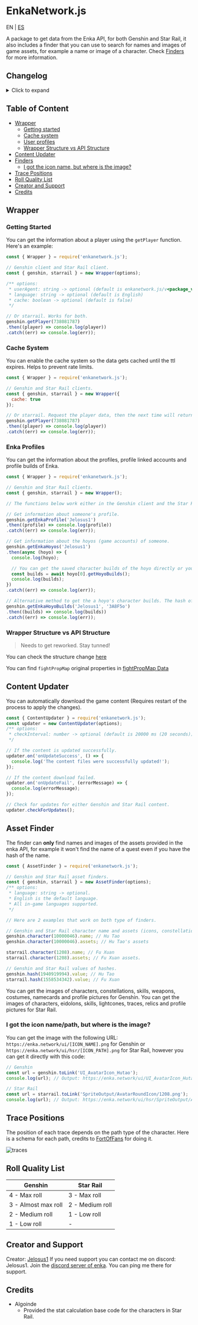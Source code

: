 # EnkaNetwork.js

EN | [ES](./README_ES.md)

A package to get data from the Enka API, for both Genshin and Star Rail, it also includes a finder that you can use to search for names and images of game assets, for example a name or image of a character. Check [Finders](#asset-finder) for more information.

## Changelog
<details>
	<summary>Click to expand</summary>

  - v2.7.1:
    - Added Star Rail 2.0 version content.
	- v2.7.0:
	  - Added Genshin 4.4 version content.
	  - Updated the regex for UID validation due to new UIDs (18XXXXXXXX). Thanks to yuko1101 for providing it!
	  - Added roll quality for artifact/relic substats for both Genshin and Star Rail.
	- v2.6.6:
	  - Added support for new CN UIDs (3XXXXXXXX).
	  - Added max level by ascension to characters in both Genshin and Star Rail.
	- v2.6.5:
	  - Fixed the issue of MoC and FH finished floors being incorrect.
	  - Added character element for Genshin Impact.
	  - Changed the way `fhLastFinishedFloor` works adding the last finished floors for jarilo vi and the xianzhou luofu. Check the breaking changes (BREAKING_CHANGES.md)
	- v2.6.3:
	  - Added Star Rail 1.6 version content.
	- v2.6.2:
	  - Forgot to include some properties in the hashes json of Genshin :)
	- v2.6.1:
	  - Added Genshin 4.3 version content.
	- v2.6.0:
	  - Added character stats calculation for Star Rail.
	  - Added Star Rail 1.5 version content.
	- v2.5.3:
	  - Added Genshin 4.2 version content.
	- v2.5.2:
	  - Fixed the icon paths of traces.
	  - Fixed a bug in player's profile pictures of Star Rail.
	- v2.5.1:
	  - Added Star Rail version 1.4 content.
	  - Updated the structure of record info to match the API.
	- v2.5.0 (contains minor breaking changes (./BREAKING_CHANGES.md#from-v221-to-250)):
	  - Added fully support for Star Rail API.
	  - Implemented the new profile picture system for Genshin.
	  - Improved the optimization.
	  - Fixed some bugs.
	- v2.2.1:
	  - Added the 4.0 version content.
	  - Fixed when a player had an element-less traveler in the profile it would throw an error.
	  - Fixed incorrect assets display for the Traveler.
	  - Fixed some bugs.
	- v2.1.9:
	  - Added trailing slash at the end of Enka profile related endpoints to prevent redirections and improve rate limit stability.
	- v2.1.8:
	  - Quick fix of the problem when someone's profile's hoyo had builds of Honkai: Star Rail it would throw an error when trying to fetch them, the support for said hoyos will come very soon.
	- v2.1.7:
	  - Added the 3.8 version content.
	- v2.1.6:
	  - Added the 3.7 version content.
	  - Added a parser to parse the substat IDs of the artifacts: `Wrapper.parseSubstats()`.
	- v2.1.4:
	  - Removed the content file reload since it would increase significantly the time to request players data.
	- v2.1.3:
	  - Fixed when trying to use the `character()` method of **AssetFinder** class would throw an error if the character id was the one of a travelers and their depot skill id.
	  - Fixed when the content updater downloads the files without all the content leading to errors.
	  - Now it won't be necessary to restart the application when the new content files are downloaded to read the new information.
	  - If a cache file it's corrupted it will automatically delete it and add a new cache file with fresh data.
	  - You can now delete the cache folder with `CacheHandler.deleteCacheDirectory()`.
	- v2.1.2:
	  - Fixed when a player had the traveler in the showcase it would throw an error.
	- v2.1.1:
	  - Fixed wrong skills order display of characters.
	  - Added a costume finder to `AssetFinder`.
	  - Added the 3.5 content.
	- v2.1.0 ([Breaking changes](/BREAKING_CHANGES.md) from &lt;v2.0.2):
	  - Implemented the new profile routes and data.
	  - Changed profile structure, refer to the [new structure](/STRUCTURE.md).
	  - Updated the player structure to add the `owner` field.
	  - Fixed when you search for a weapon name it returns an empty string.
	  - Fixed errors and bugs.
	- v2.0.2:
	  - Fixed when a character's weapon doesn't have refinement throws an error.
	- v2.0.1:
	  - Changed the player request endpoint since `/u/<UID>/__data.json` is now deprecated and will stop existing in 2 days.
	  - Removed the `key` parameter from the **Wrapper** class since it's no longer needed.
	  - Added profile API route (in case it exists) in the player structure.
	- v2.0.0:
	  - Reworked the entire data structure and some package structure.
	  - Merged `AssetNameFinder` and `AssetImageFinder` into `AssetFinder`.
	  - Added an auto updater for the new genshin versions content.
	  - Added cache system (optional) to reduce the requests sent to Enka API.
	  - Fixed some bugs and errors.
	  - Added JSDoc.
	- v1.3.10: 
	  - Reduced file amount of the package.
	- v1.3.9:
	  - Added 3.3 version content + IT and TR Languages
	- v1.3.6
	  - Added 3.2 version content.
	  - Now you can access to asset names/images directly from characters, namecards, etc objects.
	- v1.3.0:
	  - Fixed Ayaka and Mona talents.
	  - Added missing proudSkillExtraLevelMap.
	  - Added support for custom User-Agent on requests.
	  - Added 3.1 version content.
	- v1.2.1:
	  - Improved data structure for better data management.
	  - Now empty values will return empty strings, arrays and objects depending on the value type instead of null.
	  - Fixed some bugs.
	  - Added profiles API support.
	- v1.1.1:
	  - Added 3.0 version content.
	  - Added gacha images for characters.
	  - Changed the url of enka CDN.
	- v1.0.1:
	  - Changed the request url to prevent getting unnecessary 301s.
</details>

## Table of Content
- [Wrapper](#wrapper)
  - [Getting started](#getting-started)
  - [Cache system](#cache-system)
  - [User profiles](#enka-profiles)
  - [Wrapper Structure vs API Structure](#wrapper-structure-vs-api-structure)
- [Content Updater](#content-updater)
- [Finders](#asset-finder)
  - [I got the icon name, but where is the image?](#i-got-the-icon-namepath-but-where-is-the-image)
- [Trace Positions](#trace-positions)
- [Roll Quality List](#roll-quality-list)
- [Creator and Support](#creator-and-support) 
- [Credits](#credits)

## Wrapper

### Getting Started
You can get the information about a player using the `getPlayer` function. Here's an example:
```js
const { Wrapper } = require('enkanetwork.js');

// Genshin client and Star Rail client.
const { genshin, starrail } = new Wrapper(options);

/** options:
 * userAgent: string -> optional (default is enkanetwork.js/v<package_version>)
 * language: string -> optional (default is English)
 * cache: boolean -> optional (default is false)
 */

// Or starrail. Works for both.
genshin.getPlayer(738081787)
.then((player) => console.log(player))
.catch((err) => console.log(err));
```

### Cache System
You can enable the cache system so the data gets cached until the ttl expires. Helps to prevent rate limits.
```js
const { Wrapper } = require('enkanetwork.js');

// Genshin and Star Rail clients.
const { genshin, starrail } = new Wrapper({
  cache: true
});

// Or starrail. Request the player data, then the next time will return the cached data until the ttl expires. 
genshin.getPlayer(738081787)
.then((player) => console.log(player))
.catch((err) => console.log(err));
```

### Enka Profiles
You can get the information about the profiles, profile linked accounts and profile builds of Enka.
```js
const { Wrapper } = require('enkanetwork.js');

// Genshin and Star Rail clients.
const { genshin, starrail } = new Wrapper();

// The functions below work either in the Genshin client and the Star Rail client.

// Get information about someone's profile.
genshin.getEnkaProfile('Jelosus1')
.then((profile) => console.log(profile))
.catch((err) => console.log(err));

// Get information about the hoyos (game accounts) of someone. 
genshin.getEnkaHoyos('Jelosus1')
.then(async (hoyo) => {
  console.log(hoyo);

  // You can get the saved character builds of the hoyo directly or you can use the method outside of this "then" callback.
  const builds = await hoyo[0].getHoyoBuilds();
  console.log(builds);
})
.catch((err) => console.log(err));

// Alternative method to get the a hoyo's character builds. The hash of the hoyo is required for this one.
genshin.getEnkaHoyoBuilds('Jelosus1', '3A8F5o')
.then((builds) => console.log(builds))
.catch((err) => console.log(err));
```

### Wrapper Structure vs API Structure

> Needs to get reworked. Stay tunned!

You can check the structure change [here](/STRUCTURE.md)

You can find `fightPropMap` original properties in [fightPropMap Data](https://api.enka.network/#/api?id=fightprop)

## Content Updater
You can automatically download the game content (Requires restart of the process to apply the changes).
```js
const { ContentUpdater } = require('enkanetwork.js');
const updater = new ContentUpdater(options);
/** options:
 * checkInterval: number -> optional (default is 20000 ms (20 seconds))
 */

// If the content is updated successfully.
updater.on('onUpdateSuccess', () => {
  console.log('The content files were successfully updated!');
});

// If the content download failed.
updater.on('onUpdateFail', (errorMessage) => {
  console.log(errorMessage);
});

// Check for updates for either Genshin and Star Rail content.
updater.checkForUpdates();
```

## Asset Finder

The finder can **only** find names and images of the assets provided in the enka API, for example it won't find the name of a quest even if you have the hash of the name.

```js
const { AssetFinder } = require('enkanetwork.js');

// Genshin and Star Rail asset finders.
const { genshin, starrail } = new AssetFinder(options);
/** options:
 * language: string -> optional. 
 * English is the default language.
 * All in-game languages supported.
 */

// Here are 2 examples that work on both type of finders.

// Genshin and Star Rail character name and assets (icons, constellation/eidolon images, etc).
genshin.character(10000046).name; // Hu Tao
genshin.character(10000046).assets; // Hu Tao's assets

starrail.character(1208).name; // Fu Xuan
starrail.character(1208).assets; // Fu Xuan assets.

// Genshin and Star Rail values of hashes.
genshin.hash(1940919994).value; // Hu Tao
starrail.hash(1558534342).value; // Fu Xuan
```

You can get the images of characters, constellations, skills, weapons, costumes, namecards and profile pictures for Genshin. You can get the images of characters, eidolons, skills, lightcones, traces, relics and profile pictures for Star Rail.

### I got the icon name/path, but where is the image?

You can get the image with the following URL: `https://enka.network/ui/[ICON_NAME].png` for Genshin or `https://enka.network/ui/hsr/[ICON_PATH].png` for Star Rail, however you can get it directly with this code:

```js
// Genshin
const url = genshin.toLink('UI_AvatarIcon_Hutao');
console.log(url); // Output: https://enka.network/ui/UI_AvatarIcon_Hutao.png

// Star Rail
const url = starrail.toLink('SpriteOutput/AvatarRoundIcon/1208.png');
console.log(url); // Output: https://enka.network/ui/hsr/SpriteOutput/AvatarRoundIcon/1208.png
```

## Trace Positions
The position of each trace depends on the path type of the character. Here is a schema for each path, credits to [FortOfFans](https://github.com/FortOfFans) for doing it.

![traces](./images/Traces.png)

## Roll Quality List

| Genshin | Star Rail |
|---------|-----------|
| 4 - Max roll | 3 - Max roll |
| 3 - Almost max roll | 2 - Medium roll |
| 2 - Medium roll | 1 - Low roll |
| 1 - Low roll | - |

## Creator and Support

Creator: [Jelosus1](https://github.com/Jelosus2/)
If you need support you can contact me on discord: Jelosus1.
Join the [discord server of enka](https://discord.gg/eUv6gcsjqe). You can ping me there for support.

## Credits

- Algoinde
	- Provided the stat calculation base code for the characters in Star Rail.